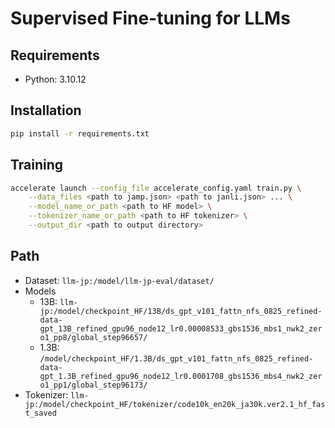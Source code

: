 # Supervised Fine-tuning for LLMs

## Requirements

- Python: 3.10.12

## Installation

```bash
pip install -r requirements.txt
```

## Training

```bash
accelerate launch --config_file accelerate_config.yaml train.py \
    --data_files <path to jamp.json> <path to janli.json> ... \
    --model_name_or_path <path to HF model> \
    --tokenizer_name_or_path <path to HF tokenizer> \
    --output_dir <path to output directory>
```

## Path

- Dataset: `llm-jp:/model/llm-jp-eval/dataset/`
- Models
  - 13B: `llm-jp:/model/checkpoint_HF/13B/ds_gpt_v101_fattn_nfs_0825_refined-data-gpt_13B_refined_gpu96_node12_lr0.00008533_gbs1536_mbs1_nwk2_zero1_pp8/global_step96657/`
  - 1.3B: `/model/checkpoint_HF/1.3B/ds_gpt_v101_fattn_nfs_0825_refined-data-gpt_1.3B_refined_gpu96_node12_lr0.0001708_gbs1536_mbs4_nwk2_zero1_pp1/global_step96173/`
- Tokenizer: `llm-jp:/model/checkpoint_HF/tokenizer/code10k_en20k_ja30k.ver2.1_hf_fast_saved`
